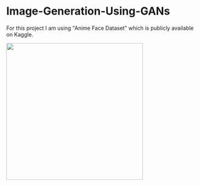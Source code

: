 # Image-Generation-Using-GANs

For this project I am using "Anime Face Dataset" which is publicly available on Kaggle. 

<img src="https://i.imgur.com/NaKtJs0.png" width="360" height="360" style="margin-bottom:32px"/>
